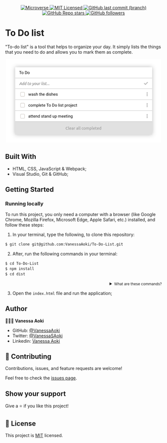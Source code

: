 <p align="center">
  <a href="https://www.microverse.org/">
    <img alt="Microverse" src="https://img.shields.io/badge/-Microverse-blueviolet?style=flat-square">
  </a>
  <a href="https://github.com/VanessaAoki/To-Do-List/blob/main/LICENSE">
    <img alt="MIT Licensed" src="https://img.shields.io/github/license/VanessaAoki/To-Do-List?style=flat-square">
  </a>
  <a href="https://github.com/VanessaAoki/To-Do-List">
    <img alt="GitHub last commit (branch)" src="https://img.shields.io/github/last-commit/VanessaAoki/To-Do-List/main?color=blue&style=flat-square">
  </a>
  <a href="https://github.com/VanessaAoki/To-Do-List">
    <img alt="GitHub Repo stars" src="https://img.shields.io/github/stars/VanessaAoki/To-Do-List?color=pink&label=%E2%98%85%20stars%20&style=flat-square">
  </a>
  <a href="https://github.com/VanessaAoki">
    <img alt="GitHub followers" src="https://img.shields.io/github/followers/VanessaAoki?color=yellow&logo=github&style=flat-square">
  </a>
</p>

# To Do list

"To-do list" is a tool that helps to organize your day. It simply lists the things that you need to do and allows you to mark them as complete.

<p align="center">
    <img alt="Screenshot" src="./imgs/screenshot.png" width="500">
</p>

## Built With

- HTML, CSS, JavaScript & Webpack;
- Visual Studio, Git & GitHub;

## Getting Started

### Running locally
To run this project, you only need a computer with a browser (like Google Chrome, Mozilla Firefox, Microsoft Edge, Apple Safari, etc.) installed, and follow these steps:

1. In your terminal, type the following, to clone this repository:

```sh
$ git clone git@github.com:VanessaAoki/To-Do-List.git
```

2. After, run the following commands in your terminal:

```sh
$ cd To-Do-List
$ npm install
$ cd dist
```
<details align="right">
<summary><small>What are these commands?</summary>
- the `$ cd` command is used to move to different folders. <br>
- while `$ npm build` is used to compile the aplication files.</small>
</details>

3. Open the `index.html` file and run the application;

## Author

👩🏼‍💻 **Vanessa Aoki**

- GitHub: [@VanessaAoki](https://github.com/VanessaAoki)
- Twitter: [@VanessaSAoki](https://twitter.com/VanessaSAoki)
- Linkedin: [Vanessa Aoki](https://www.linkedin.com/in/vanessasaoki/)

## 🤝 Contributing

Contributions, issues, and feature requests are welcome!

Feel free to check the [issues page](https://github.com/VanessaAoki/Webpack-Setup/issues).

## Show your support

Give a ⭐️ if you like this project!

## 📝 License

This project is [MIT](./LICENSE) licensed.
